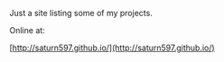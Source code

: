 Just a site listing some of my projects.

Online at:

[http://saturn597.github.io/](http://saturn597.github.io/)

